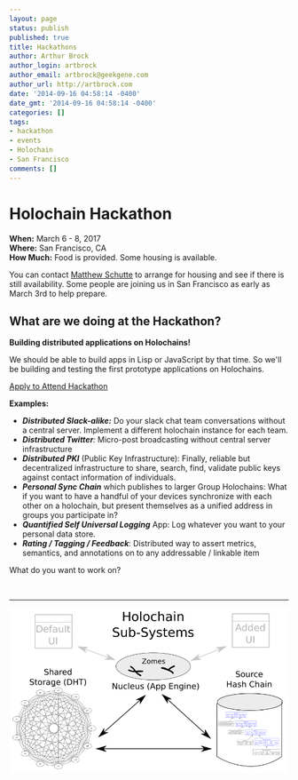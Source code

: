 ```yaml
---
layout: page
status: publish
published: true
title: Hackathons
author: Arthur Brock
author_login: artbrock
author_email: artbrock@geekgene.com
author_url: http://artbrock.com
date: '2014-09-16 04:58:14 -0400'
date_gmt: '2014-09-16 04:58:14 -0400'
categories: []
tags:
- hackathon
- events
- Holochain
- San Francisco
comments: []
---
```

# Holochain Hackathon

 **When:** March 6 - 8, 2017 <br />
 **Where:** San Francisco, CA <br />
 **How Much:** Food is provided. Some housing is available. <br />

 You can contact [Matthew Schutte](http://matthewschutte.com/contact/) to arrange for housing and see if there is still availability. Some people are joining us in San Francisco as early as March 3rd to help prepare.

## What are we doing at the Hackathon?
**Building distributed applications on Holochains!**

We should be able to build apps in Lisp or JavaScript by that time. So we'll be building and testing the first prototype applications on Holochains.
<br />

<a class="btn btn-primary btn-xl" href="https://docs.google.com/forms/d/e/1FAIpQLSfpI63MxUf0yxKHRlQr5k0TYG2woJvuwwBEzg3CYgZARqm7TQ/viewform?c=0&w=1">Apply to Attend Hackathon</a>

**Examples:**
 - _**Distributed Slack-alike:**_ Do your slack chat team conversations without a central server. Implement a different holochain instance for each team.
 - _**Distributed Twitter**:_ Micro-post broadcasting without central server infrastructure
 - _**Distributed PKI**_ (Public Key Infrastructure): Finally, reliable  but decentralized infrastructure to share, search, find, validate public keys against contact information of individuals.
 - _**Personal Sync Chain**_ which publishes to larger Group Holochains: What if you want to have a handful of your devices synchronize with each other on a holochain, but present themselves as a unified address in groups you participate in?
 - _**Quantified Self Universal Logging**_ App: Log whatever you want to your personal data store.
 - _**Rating / Tagging / Feedback**_: Distributed way to assert metrics, semantics, and annotations on to any addressable / linkable item

What do you want to work on?

<br />
<hr>

![Holochain_Subsystems](/images/Holochain_Subsystems.png)
